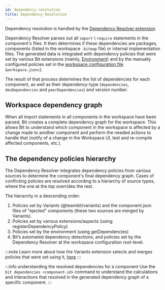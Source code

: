 ```yaml
---
id: dependency-resolution
title: Dependency Resolution
---
```


Dependency resolution is handled by the [Dependency Resolver extension](https://bit.dev/teambit/dependency-resolver/dependency-resolver).

Dependency Resolver parses out all `import` \ `require` statements in the component's files.
It then determines if these dependencies are packages, components (listed in the workspace `.bitmap` file) or internal implementation files.
The generated data is integrated with dependency policies that were set by various Bit extensions (mainly,
[Environment](/environment/overview)) and by the manually configured policies set in the [workspace configuration file](/workspace/configurations) (`workspace.jsonc`).

The result of that process determines the list of dependencies for each component, as well as their dependency-type (`dependencies`, `devDependencies` and `peerDependencies`) and version number.

## Workspace dependency graph

When all import statements in all components in the workspace have been parsed, Bit creates a complete dependency graph for the workspace.
This allows Bit to understand which component in the workspace is affected by a change made to another component and perform the needed actions to handle that (notify of a change in the Workspace UI, test and re-compile affected components, etc.).

## The dependency policies hierarchy

The Dependency Resolver integrates dependency policies from various sources to determine the component's final dependency graph.
Cases of conflicting policies are resolved according to a hierarchy of source types, where the one at the top overrides the rest.

The hierarchy in a descending order:

1. Policies set by Variants (@teambit/variants) and the component.json files of "ejected" components (these two sources are merged by Variants).
2. Policies set by various extensions/aspects (using registerDependencyPolicy)
3. Policies set by the environment (using getDependencies)
4. Bit’s automated dependency detections, and policies set by the Dependency Resolver at the workspace configuration root-level.

:::note
Learn more about how the Variants extension selects and merges policies that were set using it, [here](/workspace/cascading-rules)
:::

:::info understanding the resolved dependencies for a component
Use the `bit dependencies <component-id>` command to understand the calculations and interactions that resolved in the generated dependency graph of a specific component.
:::

